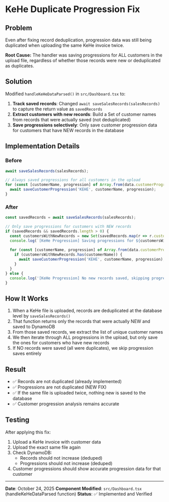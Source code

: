 # KeHe Duplicate Progression Fix

## Problem
Even after fixing record deduplication, progression data was still being duplicated when uploading the same KeHe invoice twice. 

**Root Cause:** The handler was saving progressions for ALL customers in the upload file, regardless of whether those records were new or deduplicated as duplicates.

## Solution
Modified `handleKeHeDataParsed()` in `src/Dashboard.tsx` to:

1. **Track saved records**: Changed `await saveSalesRecords(salesRecords)` to capture the return value as `savedRecords`
2. **Extract customers with new records**: Build a Set of customer names from records that were actually saved (not deduplicated)
3. **Save progressions selectively**: Only save customer progression data for customers that have NEW records in the database

## Implementation Details

### Before
```typescript
await saveSalesRecords(salesRecords);

// Always saved progressions for all customers in the upload
for (const [customerName, progression] of Array.from(data.customerProgressions.entries())) {
  await saveCustomerProgression('KEHE', customerName, progression);
}
```

### After
```typescript
const savedRecords = await saveSalesRecords(salesRecords);

// Only save progressions for customers with NEW records
if (savedRecords && savedRecords.length > 0) {
  const customersWithNewRecords = new Set(savedRecords.map(r => r.customerName));
  console.log(`[KeHe Progression] Saving progressions for ${customersWithNewRecords.size} customers with new records`);
  
  for (const [customerName, progression] of Array.from(data.customerProgressions.entries())) {
    if (customersWithNewRecords.has(customerName)) {
      await saveCustomerProgression('KEHE', customerName, progression);
    }
  }
} else {
  console.log('[KeHe Progression] No new records saved, skipping progression updates');
}
```

## How It Works

1. When a KeHe file is uploaded, records are deduplicated at the database level by `saveSalesRecords()`
2. That function returns only the records that were actually NEW and saved to DynamoDB
3. From those saved records, we extract the list of unique customer names
4. We then iterate through ALL progressions in the upload, but only save the ones for customers who have new records
5. If NO records were saved (all were duplicates), we skip progression saves entirely

## Result
- ✅ Records are not duplicated (already implemented)
- ✅ Progressions are not duplicated (NEW FIX)
- ✅ If the same file is uploaded twice, nothing new is saved to the database
- ✅ Customer progression analysis remains accurate

## Testing
After applying this fix:
1. Upload a KeHe invoice with customer data
2. Upload the exact same file again
3. Check DynamoDB:
   - Records should not increase (deduped)
   - Progressions should not increase (deduped)
4. Customer progressions should show accurate progression data for that customer

---
**Date**: October 24, 2025
**Component Modified**: `src/Dashboard.tsx` (handleKeHeDataParsed function)
**Status**: ✅ Implemented and Verified
